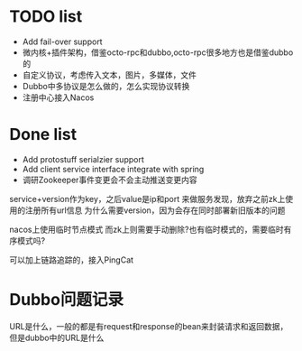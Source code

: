 # TODO list

* Add fail-over support
* 微内核+插件架构，借鉴octo-rpc和dubbo,octo-rpc很多地方也是借鉴dubbo的
* 自定义协议，考虑传入文本，图片，多媒体，文件
* Dubbo中多协议是怎么做的，怎么实现协议转换
* 注册中心接入Nacos

# Done list

* Add protostuff serialzier support
* Add client service interface integrate with spring 
* 调研Zookeeper事件变更会不会主动推送变更内容


service+version作为key，之后value是ip和port
    来做服务发现，放弃之前zk上使用的注册所有url信息
为什么需要version，因为会存在同时部署新旧版本的问题

nacos上使用临时节点模式
而zk上则需要手动删除?也有临时模式的，需要临时有序模式吗? 

可以加上链路追踪的，接入PingCat

# Dubbo问题记录

URL是什么，一般的都是有request和response的bean来封装请求和返回数据，但是dubbo中的URL是什么

